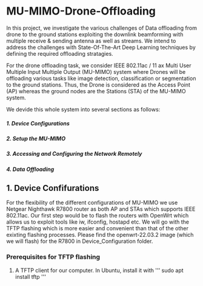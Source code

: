 # MU-MIMO-Drone-Offloading

In this project, we investigate the various challenges of Data offloading from drone to the ground stations exploiting the downlink beamforming with multiple receive & sending antenna as well as streams. We intend to address the challenges with State-Of-The-Art Deep Learning techniques by defining the required offloading stratagies. 

For the  drone offloading task, we consider IEEE 802.11ac / 11 ax Multi User Multiple Input Multiple Output (MU-MIMO) system where Drones will be offloading various tasks like image detection, classification or segmentation to the  ground stations. Thus, the Drone is considered as the Access Point (AP) whereas the ground nodes are the Stations (STA) of the MU-MIMO system. 

We devide this whole system into several sections as follows: 

##### **1. Device Configurations**
##### **2. Setup the MU-MIMO**
##### **3. Accessing and Configuring the Network Remotely**
##### **4. Data Offloading** 

## 1. Device Confifurations 

For the flexibility of the different configurations of MU-MIMO we use Netgear Nighthawk R7800 router as both AP and STAs which supports IEEE 802.11ac. Our first step would be to flash the routers with OpenWrt which allows us to exploit tools like iw, ifconfig, hostapd etc. We will go with the TFTP flashing which is more easier and convenient than that of the other exixting flashing processes. Please find the openwrt-22.03.2 image (which we will flash) for the R7800 in Device_Configuration folder.

### Prerequisites for TFTP flashing

1. A TFTP client for our computer. In Ubuntu, install it with 
'''
sudo apt install tftp 
'''
